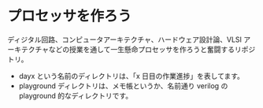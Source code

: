 # プロセッサを作ろう

ディジタル回路、コンピュータアーキテクチャ、ハードウェア設計論、VLSI アーキテクチャなどの授業を通して一生懸命プロセッサを作ろうと奮闘するリポジトリ。

- dayx という名前のディレクトリは、「x 日目の作業進捗」を表してます。
- playground ディレクトリは、メモ帳というか、名前通り verilog の playground 的なディレクトリです。
